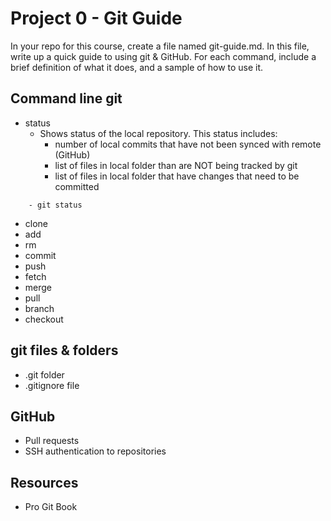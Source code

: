 # Project 0 - Git Guide
In your repo for this course, create a file named git-guide.md. In this file, write up a quick guide to using git & GitHub. For each command, include a brief definition of what it does, and a sample of how to use it.

## Command line git
- status
  -  Shows status of the local repository. This status includes:
        - number of local commits that have not been synced with remote (GitHub)
        - list of files in local folder than are NOT being tracked by git
        - list of files in local folder that have changes that need to be committed
```
    - git status
```
- clone
- add
- rm
- commit
- push
- fetch
- merge
- pull
- branch
- checkout

## git files & folders
- .git folder
- .gitignore file

## GitHub
- Pull requests
- SSH authentication to repositories

## Resources
- Pro Git Book
